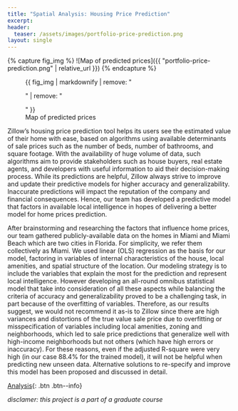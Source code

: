 ```yaml
---
title: "Spatial Analysis: Housing Price Prediction"
excerpt: 
header:
  teaser: /assets/images/portfolio-price-prediction.png
layout: single
---
```

{% capture fig_img %}
![Map of predicted prices]({{ "portfolio-price-prediction.png" | relative_url }})
{% endcapture %}

<figure>
  {{ fig_img | markdownify | remove: "<p>" | remove: "</p>" }}
  <figcaption>Map of predicted prices</figcaption>
</figure>

Zillow’s housing price prediction tool helps its users see the estimated value of their home with ease, based on algorithms using available determinants of sale prices such as the number of beds, number of bathrooms, and square footage. With the availability of huge volume of data, such algorithms aim to provide stakeholders such as house buyers, real estate agents, and developers with useful information to aid their decision-making process. While its predictions are helpful, Zillow always strive to improve and update their predictive models for higher accuracy and generalizability. Inaccurate predictions will impact the reputation of the company and financial consequences. Hence, our team has developed a predictive model that factors in available local intelligence in hopes of delivering a better model for home prices prediction.

After brainstorming and researching the factors that influence home prices, our team gathered publicly-available data on the homes in Miami and Miami Beach which are two cities in Florida. For simplicity, we refer them collectively as Miami. We used linear (OLS) regression as the basis for our model, factoring in variables of internal characteristics of the house, local amenities, and spatial structure of the location. Our modeling strategy is to include the variables that explain the most for the prediction and represent local intelligence. However developing an all-round omnibus statistical model that take into consideration of all these aspects while balancing the criteria of accuracy and generalizability proved to be a challenging task, in part because of the overfitting of variables. Therefore, as our results suggest, we would not recommend it as-is to Zillow since there are high variances and distortions of the true value sale price due to overfitting or misspecification of variables including local amenities, zoning and neighborhoods, which led to sale price predictions that generalize well with high-income neighborhoods but not others (which have high errors or inaccuracy). For these reasons, even if the adjusted R-square were very high (in our case 88.4% for the trained model), it will not be helpful when predicting new unseen data. Alternative solutions to re-specify and improve this model has been proposed and discussed in detail.

[Analysis](https://gillianzhaoxz.github.io/508_html/MiamiHomePricePredict.html){: .btn .btn--info}

_disclamer: this project is a part of a graduate course_